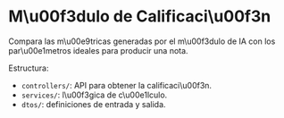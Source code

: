 # M\u00f3dulo de Calificaci\u00f3n

Compara las m\u00e9tricas generadas por el m\u00f3dulo de IA con los par\u00e1metros ideales para producir una nota.

Estructura:
- `controllers/`: API para obtener la calificaci\u00f3n.
- `services/`: l\u00f3gica de c\u00e1lculo.
- `dtos/`: definiciones de entrada y salida.
